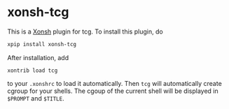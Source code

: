 # xonsh-tcg

This is a [Xonsh](https://xon.sh/) plugin for tcg. To install this plugin, do

```bash
xpip install xonsh-tcg
```

After installation, add

```xonsh
xontrib load tcg
```

to your `.xonshrc` to load it automatically. Then `tcg` will automatically create
cgroup for your shells. The cgoup of the current shell will be displayed in
`$PROMPT` and `$TITLE`.
